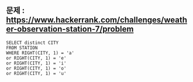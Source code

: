 ## 문제 : https://www.hackerrank.com/challenges/weather-observation-station-7/problem

```
SELECT distinct CITY
FROM STATION
WHERE RIGHT(CITY, 1) = 'a'
or RIGHT(CITY, 1) = 'e'
or RIGHT(CITY, 1) = 'i'
or RIGHT(CITY, 1) = 'o'
or RIGHT(CITY, 1) = 'u'
```
